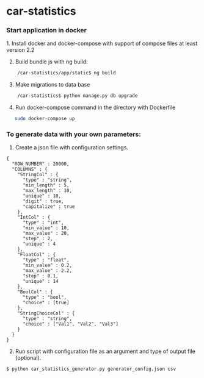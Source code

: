 # car-statistics

<h3>Start application in docker</h3>
1. Install docker and docker-compose with support of compose files at least version 2.2

2. Build bundle js with ng build:
```sh
    /car-statistics/app/static$ ng build
```
3. Make migrations to data base
```sh
    /car-statistics$ python manage.py db upgrade
```
4. Run docker-compose command in the directory with Dockerfile
```sh
   sudo docker-compose up 
```

<h3>To generate data with your own parameters:</h3>

 1. Create a json file with configuration settings.
 
```json5
{
  "ROW_NUMBER" : 20000,
  "COLUMNS" : {
    "StringCol" : {
      "type" : "string",
      "min_length" : 5,
      "max_length" : 10,
      "unique" : 10,
      "digit" : true,
      "capitalize" : true 
    },
    "IntCol" : {
      "type" : "int",
      "min_value" : 10,
      "max_value" : 20,
      "step" : 2,
      "unique" : 4
    },
    "FloatCol" : {
      "type" : "float",
      "min_value" : 0.2,
      "max_value" : 2.2,
      "step" : 0.1,
      "unique" : 14
    },
    "BoolCol" : {
      "type" : "bool",
      "choice" : [true]
    },
    "StringChoiceCol" : {
      "type" : "string",
      "choice" : ["Val1", "Val2", "Val3"]
    }
  }
}
```

 2. Run script with configuration file as an argument and type of output file (optional).
```commandline
$ python car_statistics_generator.py generator_config.json csv
```
